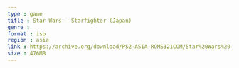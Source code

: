 ```yaml
---
type : game
title : Star Wars - Starfighter (Japan)
genre : 
format : iso
region : asia
link : https://archive.org/download/PS2-ASIA-ROMS321COM/Star%20Wars%20-%20Starfighter%20%28Japan%29.7z
size : 476MB
---
```

